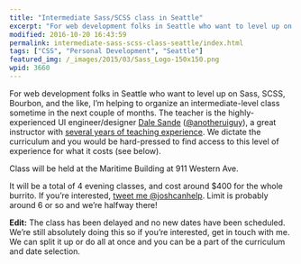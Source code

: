 ```yaml
---
title: "Intermediate Sass/SCSS class in Seattle"
excerpt: "For web development folks in Seattle who want to level up on Sass, SCSS, Bourbon, and the like, I'm helping to organize an intermediate-level class sometime in the next couple of months. "
modified: 2016-10-20 16:43:59
permalink: intermediate-sass-scss-class-seattle/index.html
tags: ["CSS", "Personal Development", "Seattle"]
featured_img: /_images/2015/03/Sass_Logo-150x150.png
wpid: 3660
---
```



For web development folks in Seattle who want to level up on Sass, SCSS, Bourbon, and the like, I’m helping to organize an intermediate-level class sometime in the next couple of months. The teacher is the highly-experienced UI engineer/designer [Dale Sande](http://www.anotheruiguy.com/) ([@anotheruiguy](https://twitter.com/anotheruiguy)), a great instructor with [several years of teaching experience](https://www.linkedin.com/in/dalesande). We dictate the curriculum and you would be hard-pressed to find access to this level of experience for what it costs (see below).

Class will be held at the Maritime Building at 911 Western Ave.

It will be a total of 4 evening classes, and cost around $400 for the whole burrito. If you’re interested, [tweet me @joshcanhelp](https://twitter.com/intent/tweet?text=@joshcanhelp%20RE:%20Sass%20class:%20). Limit is probably around 6 or so and we’re halfway there!

**Edit:** The class has been delayed and no new dates have been scheduled. We’re still absolutely doing this so if you’re interested, get in touch with me. We can split it up or do all at once and you can be a part of the curriculum and date selection.
